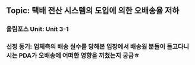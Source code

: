 ## Topic: 택배 전산 시스템의 도입에 의한 오배송율 저하
### 올림포스 Unit: Unit 3-1
### 선정 동기: 업체측의 배송 실수를 당해본 입장에서 배송원 분들이 들고다니시는 PDA가 오배송에 어떠한 영향을 끼쳤는지 궁금ㅎ